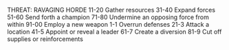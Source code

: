 THREAT: RAVAGING HORDE
11-20 Gather resources
31-40 Expand forces
51-60 Send forth a champion
71-80 Undermine an opposing force from within 91-00 Employ a new weapon
 1-1 Overrun defenses
21-3 Attack a location
41-5 Appoint or reveal a leader
61-7 Create a diversion
81-9 Cut off supplies or reinforcements